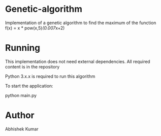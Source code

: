 # Genetic-algorithm

Implementation of a genetic algorithm to find the maximum of the function f(x) = x * pow(x,5)*(0.007*x+2)

# Running
This implementation does not need external dependencies. All required content is in the repository

Python 3.x.x is required to run this algorithm

To start the application:

python main.py

# Author

Abhishek Kumar

